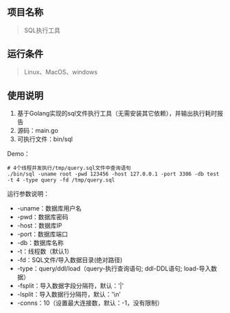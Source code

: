 ## 项目名称
> SQL执行工具


## 运行条件
> Linux、MacOS、windows

## 使用说明

1. 基于Golang实现的sql文件执行工具（无需安装其它依赖），并输出执行耗时报告
2. 源码：main.go
3. 可执行文件：bin/sql

Demo：
```
# 4个线程并发执行/tmp/query.sql文件中查询语句
./bin/sql -uname root -pwd 123456 -host 127.0.0.1 -port 3306 -db test -t 4 -type query -fd /tmp/query.sql
```

运行参数说明：
- -uname：数据库用户名
- -pwd：数据库密码
- -host：数据库IP
- -port：数据库端口
- -db：数据库名称
- -t：线程数（默认1）
- -fd：SQL文件/导入数据目录(绝对路径)
- -type：query/ddl/load（query-执行查询语句; ddl-DDL语句; load-导入数据）
- -fsplit：导入数据字段分隔符，默认：'|'
- -lsplit：导入数据行分隔符，默认：'\n'
- -conns：10（设置最大连接数，默认：-1，没有限制）
  
